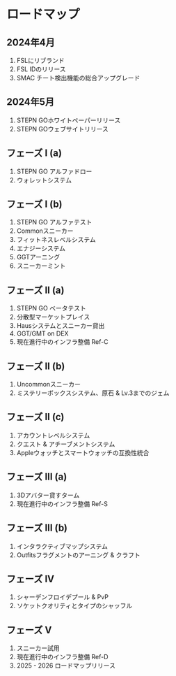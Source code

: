 # ロードマップ

## 2024年4月

1. FSLにリブランド
2. FSL IDのリリース
3. SMAC チート検出機能の総合アップグレード

## 2024年5月

1. STEPN GOホワイトペーパーリリース
2. STEPN GOウェブサイトリリース

## フェーズ I (a)

1. STEPN GO アルファドロー
2. ウォレットシステム

## フェーズ I (b)

1. STEPN GO アルファテスト
2. Commonスニーカー
3. フィットネスレベルシステム
4. エナジーシステム
5. GGTアーニング
6. スニーカーミント

## フェーズ II (a)

1. STEPN GO ベータテスト
2. 分散型マーケットプレイス
3. Hausシステムとスニーカー貸出
4. GGT/GMT on DEX
5. 現在進行中のインフラ整備 Ref-C

## フェーズ II (b)

1. Uncommonスニーカー
2. ミステリーボックスシステム、原石 & Lv.3までのジェム

## フェーズ II (c)

1. アカウントレベルシステム
2. クエスト & アチーブメントシステム
3. Appleウォッチとスマートウォッチの互換性統合

## フェーズ III (a)

1. 3Dアバター貸すターム
2. 現在進行中のインフラ整備 Ref-S

## フェーズ III (b)

1. インタラクティブマップシステム
2. Outfitsフラグメントのアーニング & クラフト

## フェーズ IV

1. シャーデンフロイデプール & PvP
2. ソケットクオリティとタイプのシャッフル

## フェーズ V

1. スニーカー試用
2. 現在進行中のインフラ整備 Ref-D
3. 2025 - 2026 ロードマップリリース
